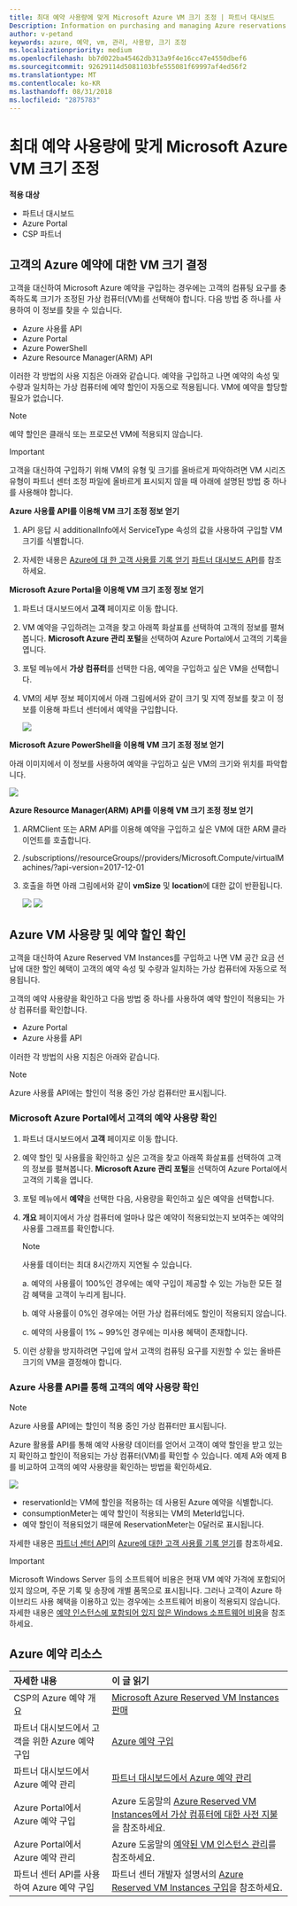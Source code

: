 ```yaml
---
title: 최대 예약 사용량에 맞게 Microsoft Azure VM 크기 조정 | 파트너 대시보드
Description: Information on purchasing and managing Azure reservations
author: v-petand
keywords: azure, 예약, vm, 관리, 사용량, 크기 조정
ms.localizationpriority: medium
ms.openlocfilehash: bb7d022ba45462db313a9f4e16cc47e4550dbef6
ms.sourcegitcommit: 92629114d5081103bfe555081f69997af4ed56f2
ms.translationtype: MT
ms.contentlocale: ko-KR
ms.lasthandoff: 08/31/2018
ms.locfileid: "2875783"
---
```

# <a name="microsoft-azure-vm-sizing-for-maximum-reservation-usage"></a>최대 예약 사용량에 맞게 Microsoft Azure VM 크기 조정 

**적용 대상**

-  파트너 대시보드
-  Azure Portal
-  CSP 파트너

## <a name="determine-the-vm-size-for-a-customers-azure-reservation"></a>고객의 Azure 예약에 대한 VM 크기 결정 

고객을 대신하여 Microsoft Azure 예약을 구입하는 경우에는 고객의 컴퓨팅 요구를 충족하도록 크기가 조정된 가상 컴퓨터(VM)를 선택해야 합니다. 다음 방법 중 하나를 사용하여 이 정보를 찾을 수 있습니다.

-   Azure 사용률 API
-   Azure Portal
-   Azure PowerShell
-   Azure Resource Manager(ARM) API

이러한 각 방법의 사용 지침은 아래와 같습니다. 예약을 구입하고 나면 예약의 속성 및 수량과 일치하는 가상 컴퓨터에 예약 할인이 자동으로 적용됩니다. VM에 예약을 할당할 필요가 없습니다.

>[!NOTE]
>예약 할인은 클래식 또는 프로모션 VM에 적용되지 않습니다.

>[!IMPORTANT]
>고객을 대신하여 구입하기 위해 VM의 유형 및 크기를 올바르게 파악하려면 VM 시리즈 유형이 파트너 센터 조정 파일에 올바르게 표시되지 않을 때 아래에 설명된 방법 중 하나를 사용해야 합니다.


**Azure 사용률 API를 이용해 VM 크기 조정 정보 얻기**

1.  API 응답 시 additionalInfo에서 ServiceType 속성의 값을 사용하여 구입할 VM 크기를 식별합니다. 

2.  자세한 내용은 [Azure에 대 한 고객 사용률 기록 얻기](https://docs.microsoft.com/partner-center/develop/get-a-customer-s-utilization-record-for-azure) [파트너 대시보드 API](https://docs.microsoft.com/partner-center/develop/)를 참조 하세요. 

**Microsoft Azure Portal을 이용해 VM 크기 조정 정보 얻기**

1.  파트너 대시보드에서 **고객** 페이지로 이동 합니다.

2.  VM 예약을 구입하려는 고객을 찾고 아래쪽 화살표를 선택하여 고객의 정보를 펼쳐봅니다. **Microsoft Azure 관리 포털**을 선택하여 Azure Portal에서 고객의 기록을 엽니다. 

3.  포털 메뉴에서 **가상 컴퓨터**를 선택한 다음, 예약을 구입하고 싶은 VM을 선택합니다. 

4.  VM의 세부 정보 페이지에서 아래 그림에서와 같이 크기 및 지역 정보를 찾고 이 정보를 이용해 파트너 센터에서 예약을 구입합니다.  

    ![](images/usage1.png)

**Microsoft Azure PowerShell을 이용해 VM 크기 조정 정보 얻기**

아래 이미지에서 이 정보를 사용하여 예약을 구입하고 싶은 VM의 크기와 위치를 파악합니다. 

![](images/usage2.png)

**Azure Resource Manager(ARM) API를 이용해 VM 크기 조정 정보 얻기**

1.  ARMClient 또는 ARM API를 이용해 예약을 구입하고 싶은 VM에 대한 ARM 클라이언트를 호출합니다.

2.  /subscriptions/<Subscription ID>/resourceGroups/<Resource group name>/providers/Microsoft.Compute/virtualMachines/<VM Instance Name>?api-version=2017-12-01

3.  호출을 하면 아래 그림에서와 같이 **vmSize** 및 **location**에 대한 값이 반환됩니다.

    ![](images/usage3.png)
    ![](images/usage4.png)
 

## <a name="verify-azure-vm-usage-and-reservation-discount"></a>Azure VM 사용량 및 예약 할인 확인

고객을 대신하여 Azure Reserved VM Instances를 구입하고 나면 VM 공간 요금 선납에 대한 할인 혜택이 고객의 예약 속성 및 수량과 일치하는 가상 컴퓨터에 자동으로 적용됩니다. 

고객의 예약 사용량을 확인하고 다음 방법 중 하나를 사용하여 예약 할인이 적용되는 가상 컴퓨터를 확인합니다.   

-   Azure Portal
-   Azure 사용률 API

이러한 각 방법의 사용 지침은 아래와 같습니다.

>[!NOTE]
>Azure 사용률 API에는 할인이 적용 중인 가상 컴퓨터만 표시됩니다.  

### <a name="verify-the-customers-reservation-usage-in-the-microsoft-azure-portal"></a>Microsoft Azure Portal에서 고객의 예약 사용량 확인

1.  파트너 대시보드에서 **고객** 페이지로 이동 합니다.

2.  예약 할인 및 사용률을 확인하고 싶은 고객을 찾고 아래쪽 화살표를 선택하여 고객의 정보를 펼쳐봅니다. **Microsoft Azure 관리 포털**을 선택하여 Azure Portal에서 고객의 기록을 엽니다. 

3.  포털 메뉴에서 **예약**을 선택한 다음, 사용량을 확인하고 싶은 예약을 선택합니다. 

4.  **개요** 페이지에서 가상 컴퓨터에 얼마나 많은 예약이 적용되었는지 보여주는 예약의 사용률 그래프를 확인합니다. 

    >[!NOTE]
    >사용률 데이터는 최대 8시간까지 지연될 수 있습니다.
    
    a.  예약의 사용률이 100%인 경우에는 예약 구입이 제공할 수 있는 가능한 모든 절감 혜택을 고객이 누리게 됩니다. 
    
    b.  예약 사용률이 0%인 경우에는 어떤 가상 컴퓨터에도 할인이 적용되지 않습니다. 
    
    c.  예약의 사용률이 1% ~ 99%인 경우에는 미사용 혜택이 존재합니다. 

5.  이런 상황을 방지하려면 구입에 앞서 고객의 컴퓨팅 요구를 지원할 수 있는 올바른 크기의 VM을 결정해야 합니다.

### <a name="verify-the-customers-reservation-usage-with-the-azure-utilization-api"></a>Azure 사용률 API를 통해 고객의 예약 사용량 확인

>[!NOTE]
>Azure 사용률 API에는 할인이 적용 중인 가상 컴퓨터만 표시됩니다.  

Azure 활용률 API를 통해 예약 사용량 데이터를 얻어서 고객이 예약 할인을 받고 있는지 확인하고 할인이 적용되는 가상 컴퓨터(VM)를 확인할 수 있습니다. 예제 A와 예제 B를 비교하여 고객의 예약 사용량을 확인하는 방법을 확인하세요. 

![](images\usage5.png)

-   reservationId는 VM에 할인을 적용하는 데 사용된 Azure 예약을 식별합니다.
-   consumptionMeter는 예약 할인이 적용되는 VM의 MeterId입니다.
-   예약 할인이 적용되었기 때문에 ReservationMeter는 0달러로 표시됩니다. 

자세한 내용은 [파트너 센터 API](https://docs.microsoft.com/partner-center/develop/)의 [Azure에 대한 고객 사용률 기록 얻기](https://docs.microsoft.com/partner-center/develop/get-a-customer-s-utilization-record-for-azure)를 참조하세요.

>[!IMPORTANT]
>Microsoft Windows Server 등의 소프트웨어 비용은 현재 VM 예약 가격에 포함되어 있지 않으며, 주문 기록 및 송장에 개별 품목으로 표시됩니다. 그러나 고객이 Azure 하이브리드 사용 혜택을 이용하고 있는 경우에는 소프트웨어 비용이 적용되지 않습니다. 자세한 내용은 [예약 인스턴스에 포함되어 있지 않은 Windows 소프트웨어 비용](https://docs.microsoft.com/azure/billing/billing-reserved-instance-windows-software-costs)을 참조하세요.  

## <a name="azure-reservations-resources"></a>Azure 예약 리소스
|**자세한 내용**   |**이 글 읽기**    |
|:-----------------------------|:-----------------|
|CSP의 Azure 예약 개요  | [Microsoft Azure Reserved VM Instances 판매](azure-reservations.md)
|파트너 대시보드에서 고객을 위한 Azure 예약 구입   |[Azure 예약 구입](azure-reservations-buying.md)
| 파트너 대시보드에서 Azure 예약 관리 | [파트너 대시보드에서 Azure 예약 관리](azure-reservations-manage.md)
|Azure Portal에서 Azure 예약 구입 | Azure 도움말의 [Azure Reserved VM Instances에서 가상 컴퓨터에 대한 사전 지불](https://docs.microsoft.com/azure/virtual-machines/windows/prepay-reserved-vm-instances)을 참조하세요. |
|Azure Portal에서 Azure 예약 관리   |Azure 도움말의 [예약된 VM 인스턴스 관리](https://docs.microsoft.com/azure/billing/billing-manage-reserved-vm-instance)를 참조하세요.  |
|파트너 센터 API를 사용하여 Azure 예약 구입 | 파트너 센터 개발자 설명서의 [Azure Reserved VM Instances 구입](https://docs.microsoft.com/partner-center/develop/purchase-azure-reservations)을 참조하세요.



